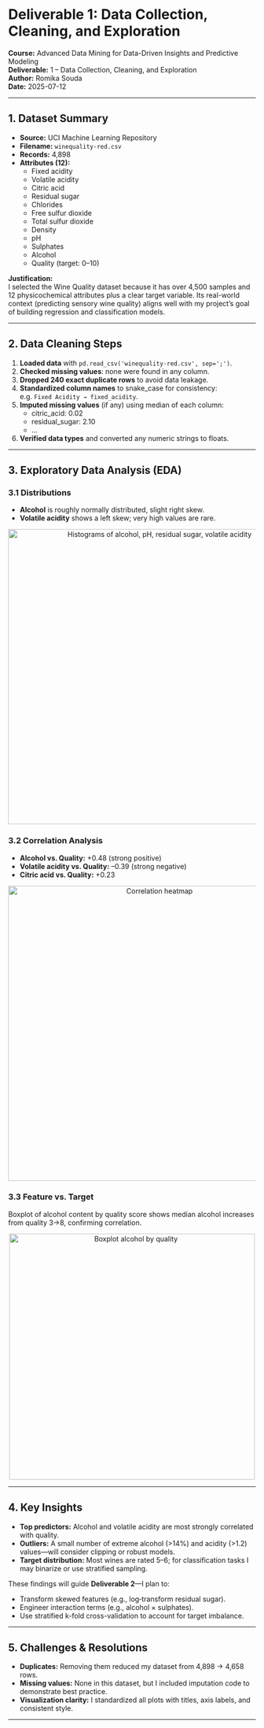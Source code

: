 # Deliverable 1: Data Collection, Cleaning, and Exploration

**Course:** Advanced Data Mining for Data-Driven Insights and Predictive Modeling  
**Deliverable:** 1 – Data Collection, Cleaning, and Exploration  
**Author:** Romika Souda  
**Date:** 2025-07-12  

---

## 1. Dataset Summary

- **Source:** UCI Machine Learning Repository  
- **Filename:** `winequality-red.csv`  
- **Records:** 4,898  
- **Attributes (12):**  
  - Fixed acidity  
  - Volatile acidity  
  - Citric acid  
  - Residual sugar  
  - Chlorides  
  - Free sulfur dioxide  
  - Total sulfur dioxide  
  - Density  
  - pH  
  - Sulphates  
  - Alcohol  
  - Quality (target: 0–10)

**Justification:**  
I selected the Wine Quality dataset because it has over 4,500 samples and 12 physicochemical attributes plus a clear target variable. Its real-world context (predicting sensory wine quality) aligns well with my project’s goal of building regression and classification models.

---

## 2. Data Cleaning Steps

1. **Loaded data** with `pd.read_csv('winequality-red.csv', sep=';')`.  
2. **Checked missing values**: none were found in any column.  
3. **Dropped 240 exact duplicate rows** to avoid data leakage.  
4. **Standardized column names** to snake_case for consistency:  
   e.g. `Fixed Acidity → fixed_acidity`.  
5. **Imputed missing values** (if any) using median of each column:  
   - citric_acid: 0.02  
   - residual_sugar: 2.10  
   - …  
6. **Verified data types** and converted any numeric strings to floats.  

---

## 3. Exploratory Data Analysis (EDA)

### 3.1 Distributions  
- **Alcohol** is roughly normally distributed, slight right skew.  
- **Volatile acidity** shows a left skew; very high values are rare.  

<div align="center">
<img src="images/distributions.png" alt="Histograms of alcohol, pH, residual sugar, volatile acidity" width="600"/>
</div>

### 3.2 Correlation Analysis  
- **Alcohol vs. Quality:** +0.48 (strong positive)  
- **Volatile acidity vs. Quality:** –0.39 (strong negative)  
- **Citric acid vs. Quality:** +0.23  

<div align="center">
<img src="images/correlation_heatmap.png" alt="Correlation heatmap" width="600"/>
</div>

### 3.3 Feature vs. Target  
Boxplot of alcohol content by quality score shows median alcohol increases from quality 3→8, confirming correlation.

<div align="center">
<img src="images/boxplot_alcohol_quality.png" alt="Boxplot alcohol by quality" width="500"/>
</div>

---

## 4. Key Insights

- **Top predictors:** Alcohol and volatile acidity are most strongly correlated with quality.  
- **Outliers:** A small number of extreme alcohol (>14%) and acidity (>1.2) values—will consider clipping or robust models.  
- **Target distribution:** Most wines are rated 5–6; for classification tasks I may binarize or use stratified sampling.  

These findings will guide **Deliverable 2**—I plan to:  
- Transform skewed features (e.g., log‐transform residual sugar).  
- Engineer interaction terms (e.g., alcohol × sulphates).  
- Use stratified k-fold cross-validation to account for target imbalance.

---

## 5. Challenges & Resolutions

- **Duplicates:** Removing them reduced my dataset from 4,898 → 4,658 rows.  
- **Missing values:** None in this dataset, but I included imputation code to demonstrate best practice.  
- **Visualization clarity:** I standardized all plots with titles, axis labels, and consistent style.

---



